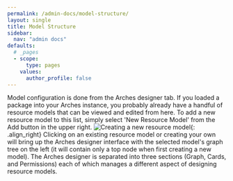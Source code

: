 ```yaml
---
permalink: /admin-docs/model-structure/
layout: single
title: Model Structure
sidebar:
  nav: "admin docs"
defaults:
  # _pages
  - scope:
      type: pages
    values:
      author_profile: false
---
```

Model configuration is done from the Arches designer tab. If you loaded a package into your Arches instance, you probably already have a handful of resource models that can be viewed and edited from here. To add a new resource model to this list, simply select 'New Resource Model' from the Add button in the upper right. ![Creating a new resource model]({{site.url}}/assets/GIFs/modelCreate.gif){: .align_right} Clicking on an existing resource model or creating your own will bring up the Arches designer interface with the selected model's graph tree on the left (it will contain only a top node when first creating a new model). The Arches designer is separated into three sections (Graph, Cards, and Permissions) each of which manages a different aspect of designing resource models.
